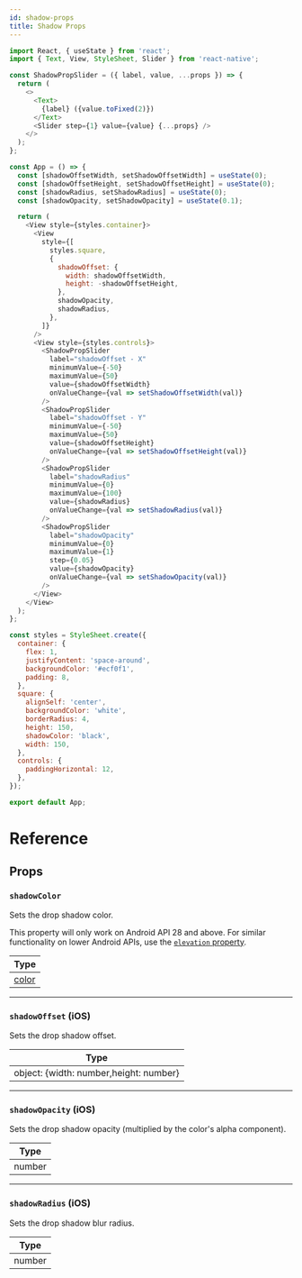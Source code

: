 ```yaml
---
id: shadow-props
title: Shadow Props
---
```


```js
import React, { useState } from 'react';
import { Text, View, StyleSheet, Slider } from 'react-native';

const ShadowPropSlider = ({ label, value, ...props }) => {
  return (
    <>
      <Text>
        {label} ({value.toFixed(2)})
      </Text>
      <Slider step={1} value={value} {...props} />
    </>
  );
};

const App = () => {
  const [shadowOffsetWidth, setShadowOffsetWidth] = useState(0);
  const [shadowOffsetHeight, setShadowOffsetHeight] = useState(0);
  const [shadowRadius, setShadowRadius] = useState(0);
  const [shadowOpacity, setShadowOpacity] = useState(0.1);

  return (
    <View style={styles.container}>
      <View
        style={[
          styles.square,
          {
            shadowOffset: {
              width: shadowOffsetWidth,
              height: -shadowOffsetHeight,
            },
            shadowOpacity,
            shadowRadius,
          },
        ]}
      />
      <View style={styles.controls}>
        <ShadowPropSlider
          label="shadowOffset - X"
          minimumValue={-50}
          maximumValue={50}
          value={shadowOffsetWidth}
          onValueChange={val => setShadowOffsetWidth(val)}
        />
        <ShadowPropSlider
          label="shadowOffset - Y"
          minimumValue={-50}
          maximumValue={50}
          value={shadowOffsetHeight}
          onValueChange={val => setShadowOffsetHeight(val)}
        />
        <ShadowPropSlider
          label="shadowRadius"
          minimumValue={0}
          maximumValue={100}
          value={shadowRadius}
          onValueChange={val => setShadowRadius(val)}
        />
        <ShadowPropSlider
          label="shadowOpacity"
          minimumValue={0}
          maximumValue={1}
          step={0.05}
          value={shadowOpacity}
          onValueChange={val => setShadowOpacity(val)}
        />
      </View>
    </View>
  );
};

const styles = StyleSheet.create({
  container: {
    flex: 1,
    justifyContent: 'space-around',
    backgroundColor: '#ecf0f1',
    padding: 8,
  },
  square: {
    alignSelf: 'center',
    backgroundColor: 'white',
    borderRadius: 4,
    height: 150,
    shadowColor: 'black',
    width: 150,
  },
  controls: {
    paddingHorizontal: 12,
  },
});

export default App;
```

# Reference

## Props

### `shadowColor`

Sets the drop shadow color.

This property will only work on Android API 28 and above. For similar functionality on lower Android APIs, use the [`elevation` property](view-style-props.md#elevation-android).

| Type                                              |
| ------------------------------------------------- |
| [color](https://reactnative.dev/docs/0.64/colors) |

---

### `shadowOffset` **(iOS)**

Sets the drop shadow offset.

| Type                                   |
| -------------------------------------- |
| object: {width: number,height: number} |

---

### `shadowOpacity` **(iOS)**

Sets the drop shadow opacity (multiplied by the color's alpha component).

| Type   |
| ------ |
| number |

---

### `shadowRadius` **(iOS)**

Sets the drop shadow blur radius.

| Type   |
| ------ |
| number |

